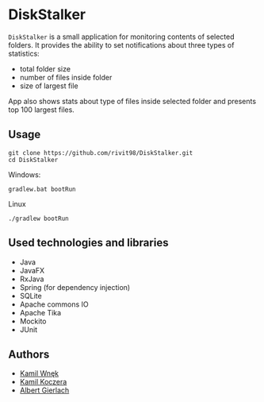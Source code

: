 # DiskStalker

`DiskStalker` is a small application for monitoring contents of selected folders. 
It provides the ability to set notifications about three types of statistics:
* total folder size
* number of files inside folder
* size of largest file

App also shows stats about type of files inside selected folder and presents top 100 largest files.


## Usage
```
git clone https://github.com/rivit98/DiskStalker.git
cd DiskStalker
```
Windows:
```
gradlew.bat bootRun
```
Linux
```
./gradlew bootRun
```


## Used technologies and libraries
* Java
* JavaFX
* RxJava
* Spring (for dependency injection)
* SQLite
* Apache commons IO
* Apache Tika
* Mockito
* JUnit

## Authors
* [Kamil Wnęk](https://github.com/wnekus)
* [Kamil Koczera](https://github.com/kuczi55)
* [Albert Gierlach](https://github.com/rivit98)

